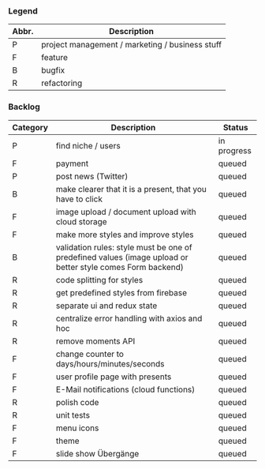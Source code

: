 ### Legend

| Abbr. | Description |
| --- | --- |
| P | project management / marketing / business stuff |
| F | feature |
| B | bugfix |
| R | refactoring |

### Backlog

| Category | Description | Status |
| --- | --- | --- |
| P | find niche / users | in progress |
| F | payment | queued |
| P | post news (Twitter) | queued |
| B | make clearer that it is a present, that you have to click | queued | 
| F | image upload / document upload with cloud storage | queued |
| F | make more styles and improve styles | queued |
| B | validation rules: style must be one of predefined values (image upload or  better  style comes Form backend) | queued |
| R | code splitting for styles | queued |
| R | get predefined styles from firebase | queued |
| R | separate ui and redux state | queued |
| R | centralize error handling with axios and hoc | queued |
| R | remove moments API | queued |
| F | change counter to days/hours/minutes/seconds | queued |
| F | user profile page with presents | queued |
| F | E-Mail notifications (cloud functions) | queued |
| R | polish code | queued |
| R | unit tests | queued |
| F | menu icons | queued |
| F | theme | queued |
| F | slide show Übergänge | queued |